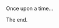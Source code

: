 Once upon a time...

<!-- Tocer[start]: Auto-generated, don't remove. -->
<!-- Tocer[finish]: Auto-generated, don't remove. -->

The end.

